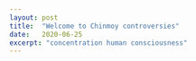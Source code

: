 ```yaml
---
layout: post
title:  "Welcome to Chinmoy controversies"
date:   2020-06-25
excerpt: "concentration human consciousness"
---
```

